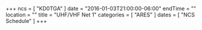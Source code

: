 +++
ncs = [ "KD0TGA" ]
date = "2016-01-03T21:00:00-06:00"
endTime = ""
location = ""
title = "UHF/VHF Net 1"
categories = [ "ARES" ]
dates = [ "NCS Schedule" ]
+++

